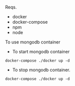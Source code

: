 Reqs.

- docker
- docker-compose 
- npm 
- node 

To use mongodb container

- To start mongodb container

```
docker-compose ./docker up -d 
```

- To stop mongodb container.

```
docker-compose ./docker up -d 
```